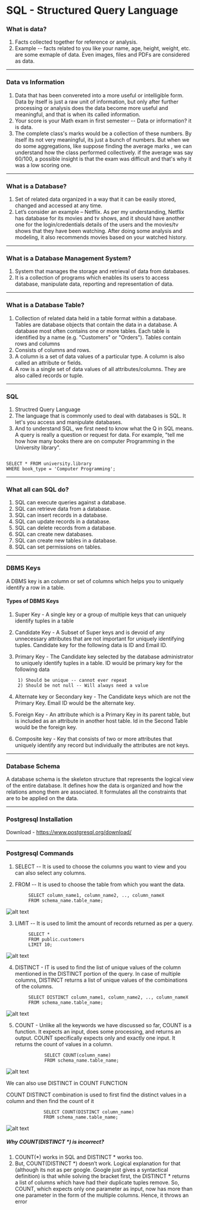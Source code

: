 # SQL - Structured Query Language

### What is data?

1) Facts collected together for reference or analysis.
2) Example -- facts related to you like your name, age, height, weight, etc. are some exmaple of data. Even images, files and PDFs are considered as data.

------------------------------------------------------------------------------------------------------

### Data vs Information

1) Data that has been convereted into a more useful or intelligible form. Data by itself is just a raw unit of information, but only after further processing or analysis does the data become more useful and meaningful, and that is when its called information.
2) Your score is your Math exam in first semester -- Data or information? it is data.
3) The complete class's marks would be a collection of these numbers. By itself its not very meaningful, its just a bunch of numbers. But when we do some aggregations, like suppose finding the average marks , we can understand how the class performed collectively. if the average was say 60/100, a possible insight is that the exam was difficult and that's why it was a low scoring one.

------------------------------------------------------------------------------------------------------

### What is a Database?

1) Set of related data organized in a way that it can be easily stored, changed and accessed at any time.
2) Let’s consider an example – Netflix. As per my understanding, Netflix has database for its movies and tv shows, and it should have another one for the login/credentials details of the users and the movies/tv shows that they have been watching. After doing some analysis and modeling, it also recommends movies based on your watched history. 

---------------------------------------------------------------------------------------------------

### What is a Database Management System?

1) System that manages the storage and retrieval of data from databases.
2) It is a collection of programs which enables its users to access database, manipulate data, reporting and representation of data.

---------------------------------------------------------------------------------------------------

### What is a Database Table?

1) Collection of related data held in a table format within a database. Tables are database objects that contain the data in a database. A database most often contains one or more tables. Each table is identified by a name (e.g. "Customers" or "Orders"). Tables contain rows and columns
2) Consists of columns and rows.
3) A column is a set of data values of a particular type. A column is also called an attribute or fields.
4) A row is a single set of data values of all attributes/columns. They are also called records or tuple.

---------------------------------------------------------------------------------------------------

### SQL 

1) Structred Query Language
2) The language that is commonly used to deal with databases is SQL. It let's you access and manipulate databases.
3) And to understand SQL, we first need to know what the Q in SQL means. A query is really a question or request for data. For example, "tell me how how many books there are on computer Programming in the University library".

```

SELECT * FROM university.library 
WHERE book_type = 'Computer Programming';

```

---------------------------------------------------------------------------------------------------

### What all can SQL do?

1) SQL can execute queries against a database.
2) SQL can retrieve data from a database.
3) SQL can insert records in a database.
4) SQL can update records in a database.
5) SQL can delete records from a database.
6) SQL can create new databases.
7) SQL can create new tables in a database.
8) SQL can set permissions on tables.

---------------------------------------------------------------------------------------------------

### DBMS Keys

A DBMS key is an column or set of columns which helps you to uniquely identify a row in a table.

#### Types of DBMS Keys

1) Super Key - A single key or a group of multiple keys that can uniquely identify tuples in a table
2) Candidate Key - A Subset of Super keys and is devoid of any unnecessary attributes that are not important for uniquely identifying tuples. Candidate key for the following data is ID and Email ID.
3) Primary Key - The Candidate key selected by the database administrator to uniquely identify tuples in a table. ID would be primary key for the following data 
      
        1) Should be unique -- cannot ever repeat
        2) Should be not null -- Will always need a value

4) Alternate key or Secondary key - The Candidate keys which are not the Primary Key. Email ID would be the alternate key.
5) Foreign Key - An attribute which is a Primary Key in its parent table, but is included as an attribute in another host table. Id in the Second Table would be the foreign key.
6) Composite key - Key that consists of two or more attributes that uniquely identify any record but individually the attributes are not keys. 

---------------------------------------------------------------------------------------------------

### Database Schema

A database schema is the skeleton structure that represents the logical view of the entire database. It defines how the data is organized and how the relations among them are associated. It formulates all the constraints that are to be applied on the data.

---------------------------------------------------------------------------------------------------

### Postgresql Installation

Download - https://www.postgresql.org/download/

---------------------------------------------------------------------------------------------------

### Postgresql Commands 

1) SELECT -- It is used to choose the columns you want to view and you can also select any columns.
2) FROM -- It is used to choose the table from which you want the data.

            SELECT column_name1, column_name2, .., column_nameX 
            FROM schema_name.table_name;


![alt text](https://github.com/mohit11R/SQl-Notes/blob/main/select_from.PNG?raw=true)

3) LIMIT -- It is used to limit the amount of records returned as per a query.

            SELECT * 
            FROM public.customers 
            LIMIT 10;
            
            
![alt text](https://github.com/mohit11R/SQl-Notes/blob/main/limit.PNG?raw=true)


4) DISTINCT - IT is used to find the list of unique values of the column mentioned in the DISTINCT portion of the query. In case of multiple columns, DISTINCT returns a list of unique values of the combinations of the columns.
            
            SELECT DISTINCT column_name1, column_name2, .., column_nameX 
            FROM schema_name.table_name;


![alt text](https://github.com/mohit11R/SQl-Notes/blob/main/dis.PNG?raw=true)


5) COUNT - Unlike all the keywords we have discussed so far, COUNT is a function. It expects an input, does some processing, and returns an output. COUNT specifically expects only and exactly one input. It returns the count of values in a column.
                  
                  SELECT COUNT(column_name)
                  FROM schema_name.table_name;

![alt text](https://github.com/mohit11R/SQl-Notes/blob/main/count.PNG?raw=true)


We can also use DISTINCT in COUNT FUNCTION 

COUNT DISTINCT combination is used to first find the distinct values in a column and then find the count of it
                  
                  SELECT COUNT(DISTINCT column_name)
                  FROM schema_name.table_name;


![alt text](https://github.com/mohit11R/SQl-Notes/blob/main/count_dis.PNG?raw=true)


##### Why COUNT(DISTINCT *) is incorrect?

1) COUNT(*) works in SQL and DISTINCT * works too. 
2) But, COUNT(DISTINCT *) doesn’t work. Logical explanation for that (although its not as per google. Google just gives a syntactical definition) is that while solving the bracket first, the DISTINCT * returns a list of columns which have had their duplicate tuples remove. So, COUNT, which expects only one parameter as input, now has more than one parameter in the form of the multiple columns. Hence, it throws an error

 






























